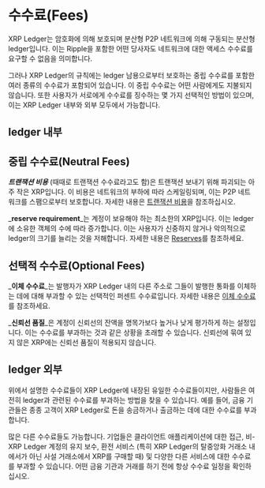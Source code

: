 # 수수료(Fees)

XRP Ledger는 암호화에 의해 보호되며 분산형 P2P 네트워크에 의해 구동되는 분산형 ledger입니다. 이는 Ripple을 포함한 어떤 당사자도 네트워크에 대한 액세스 수수료를 요구할 수 없음을 의미합니다.

그러나 XRP Ledger의 규칙에는 ledger 남용으로부터 보호하는 중립 수수료를 포함한 여러 종류의 수수료가 포함되어 있습니다. 이 중립 수수료는 어떤 사람에게도 지불되지 않습니다. 또한 사용자가 서로에게 수수료를 징수하는 몇 가지 선택적인 방법이 있으며, 이는 XRP Ledger 내부와 외부 모두에서 가능합니다.

## ledger 내부

## 중립 수수료(Neutral Fees)&#x20;

_**트랜잭션 비용**_ (때때로 트랜잭션 수수료라고도 함)은 트랜잭션 보내기 위해 파괴되는 아주 작은 XRP입니다. 이 비용은 네트워크의 부하에 따라 스케일링되며, 이는 P2P 네트워크를 스팸으로부터 보호합니다. 자세한 내용은 [트랜잭션 비용](transaction-cost.md)을 참조하십시오.

_**reserve requirement**_는 계정이 보유해야 하는 최소한의 XRP입니다. 이는 ledger에 소유한 객체의 수에 따라 증가합니다. 이는 사용자가 신중하지 않거나 악의적으로 ledger의 크기를 늘리는 것을 저해합니다. 자세한 내용은 [Reserves](../undefined-3/undefined/reserves.md)를 참조하세요.

## 선택적 수수료(Optional Fees)

_**이체 수수료**_는 발행자가 XRP Ledger 내의 다른 주소로 그들이 발행한 통화를 이체하는 데에 대해 부과할 수 있는 선택적인 퍼센트 수수료입니다. 자세한 내용은 [이체 수수료](../undefined-2/undefined-3.md)를 참조하세요.

_**신뢰선 품질**_은 계정이 신뢰선의 잔액을 명목가보다 높거나 낮게 평가하게 하는 설정입니다. 이는 수수료를 부과하는 것과 같은 상황을 초래할 수 있습니다. 신뢰선에 묶여 있지 않은 XRP에는 신뢰선 품질이 적용되지 않습니다.

## ledger 외부

위에서 설명한 수수료들이 XRP Ledger에 내장된 유일한 수수료들이지만, 사람들은 여전히 ledger과 관련된 수수료를 부과하는 방법을 찾을 수 있습니다. 예를 들어, 금융 기관들은 종종 고객이 XRP Ledger로 돈을 송금하거나 출금하는 데에 대한 수수료를 부과합니다.

많은 다른 수수료들도 가능합니다. 기업들은 클라이언트 애플리케이션에 대한 접근, 비-XRP Ledger 계정의 유지 보수, 환전 서비스 (특히 XRP Ledger의 탈중앙화 거래소 내에서가 아닌 사설 거래소에서 XRP를 구매할 때) 및 다양한 다른 서비스에 대한 수수료를 부과할 수 있습니다. 어떤 금융 기관과 거래를 하기 전에 항상 수수료 일정을 확인하십시오.
